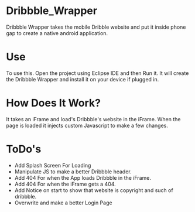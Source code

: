 Dribbble_Wrapper
================

Dribbble Wrapper takes the mobile Dribble website and put it inside phone gap to create a native android application.

Use
================

To use this. Open the project using Eclipse IDE and then Run it. It will create the Dribbble Wrapper and install it on your device if plugged in.

How Does It Work?
================
It takes an iFrame and load's Dribbble's website in the iFrame. When the page is loaded it injects custom Javascript to make a few changes.

ToDo's
================
* Add Splash Screen For Loading
* Manipulate JS to make a better Dribbble header.
* Add 404 For when the App loads Dribbble in the iFrame.
* Add 404 For when the iFrame gets a 404.
* Add Notice on start to show that website is copyright and such of dribbble.
* Overwrite and make a better Login Page
